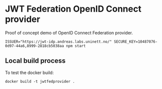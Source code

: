 # JWT Federation OpenID Connect provider


Proof of concept demo of OpenID Connect Federation provider.


```
ISSUER="https://jwt-idp.andreas.labs.uninett.no/" SECURE_KEY=10487076-0d97-44a6,8999-2818cb5038aa npm start
```



## Local build process

To test the docker build:

```
docker build -t jwtfedprovider .
```
